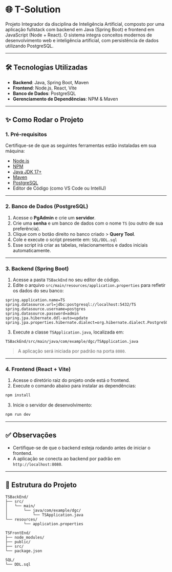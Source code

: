 # 🌐 T-Solution

Projeto Integrador da disciplina de Inteligência Artificial, composto por uma aplicação fullstack com backend em Java (Spring Boot) e frontend em JavaScript (Node + React). O sistema integra conceitos modernos de desenvolvimento web e inteligência artificial, com persistência de dados utilizando PostgreSQL.

---

## 🛠️ Tecnologias Utilizadas

* **Backend**: Java, Spring Boot, Maven
* **Frontend**: Node.js, React, Vite
* **Banco de Dados**: PostgreSQL
* **Gerenciamento de Dependências**: NPM & Maven

---

## ✨ Como Rodar o Projeto

### 1. Pré-requisitos

Certifique-se de que as seguintes ferramentas estão instaladas em sua máquina:

* [Node.js](https://nodejs.org/)
* [NPM](https://www.npmjs.com/)
* [Java JDK 17+](https://www.oracle.com/java/technologies/javase/jdk17-archive-downloads.html)
* [Maven](https://maven.apache.org/)
* [PostgreSQL](https://www.postgresql.org/)
* Editor de Código (como VS Code ou IntelliJ)

---

### 2. Banco de Dados (PostgreSQL)

1. Acesse o **PgAdmin** e crie um **servidor**.
2. Crie uma **senha** e um banco de dados com o nome `TS` (ou outro de sua preferência).
3. Clique com o botão direito no banco criado > **Query Tool**.
4. Cole e execute o script presente em:
   `SQL/DDL.sql`
5. Esse script irá criar as tabelas, relacionamentos e dados iniciais automaticamente.

---

### 3. Backend (Spring Boot)

1. Acesse a pasta `TSBackEnd` no seu editor de código.
2. Edite o arquivo `src/main/resources/application.properties` para refletir os dados do seu banco:

```properties
spring.application.name=TS
spring.datasource.url=jdbc:postgresql://localhost:5432/TS
spring.datasource.username=postgres
spring.datasource.password=admin
spring.jpa.hibernate.ddl-auto=update
spring.jpa.properties.hibernate.dialect=org.hibernate.dialect.PostgreSQLDialect
```

3. Execute a classe `TSApplication.java`, localizada em:

```
TSBackEnd/src/main/java/com/example/dgc/TSApplication.java
```

> A aplicação será iniciada por padrão na porta `8080`.

---

### 4. Frontend (React + Vite)

1. Acesse o diretório raiz do projeto onde está o frontend.
2. Execute o comando abaixo para instalar as dependências:

```bash
npm install
```

3. Inicie o servidor de desenvolvimento:

```bash
npm run dev
```

---

## ✅ Observações

* Certifique-se de que o backend esteja rodando antes de iniciar o frontend.
* A aplicação se conecta ao backend por padrão em `http://localhost:8080`.

---

## 📂 Estrutura do Projeto

```
TSBackEnd/
├── src/
│   └── main/
│       └── java/com/example/dgc/
│           └── TSApplication.java
└── resources/
        └── application.properties

TSFrontEnd/
├── node_modules/
├── public/
├── src/
└── package.json

SQL/
└── DDL.sql
```

